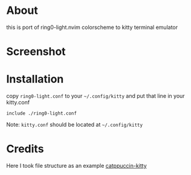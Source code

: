 # About
this is port of ring0-light.nvim colorscheme to kitty terminal emulator

# Screenshot

# Installation
copy `ring0-light.conf` to your `~/.config/kitty` and put that line in your kitty.conf
```
include ./ring0-light.conf
```

Note: `kitty.conf` should be located at `~/.config/kitty`

# Credits
Here I took file structure as an example
[catppuccin-kitty](https://github.com/catppuccin/kitty)
